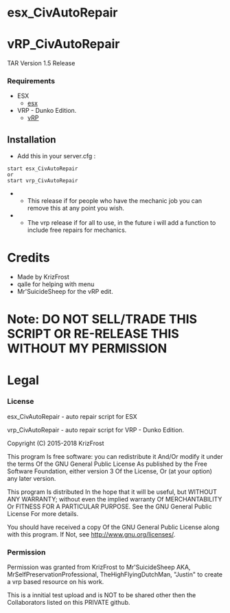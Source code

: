 # esx_CivAutoRepair
# vRP_CivAutoRepair

TAR Version 1.5 Release

### Requirements
* ESX
  * [esx](https://github.com/ESX-Org)
* VRP - Dunko Edition.
  * [vRP](https://github.com/DunkoUK/dunko_vrp)

## Installation
- Add this in your server.cfg :

```
start esx_CivAutoRepair
or 
start vrp_CivAutoRepair

```
-  * This release if for people who have the mechanic job you can remove this at any point you wish.
-  * The vrp release if for all to use, in the future i will add a function to include free repairs for mechanics.

# Credits
- Made by KrizFrost
- qalle for helping with menu 
- Mr'SuicideSheep for the vRP edit.

# Note: DO NOT SELL/TRADE THIS SCRIPT OR RE-RELEASE THIS WITHOUT MY PERMISSION
# Legal
### License
esx_CivAutoRepair - auto repair script for ESX

vrp_CivAutoRepair - auto repair script for VRP - Dunko Edition.


Copyright (C) 2015-2018 KrizFrost

This program Is free software: you can redistribute it And/Or modify it under the terms Of the GNU General Public License As published by the Free Software Foundation, either version 3 Of the License, Or (at your option) any later version.

This program Is distributed In the hope that it will be useful, but WITHOUT ANY WARRANTY; without even the implied warranty Of MERCHANTABILITY Or FITNESS FOR A PARTICULAR PURPOSE. See the GNU General Public License For more details.

You should have received a copy Of the GNU General Public License along with this program. If Not, see http://www.gnu.org/licenses/.

### Permission

Permission was granted from KrizFrost to Mr'SuicideSheep AKA, MrSelfPreservationProfessional, TheHighFlyingDutchMan, "Justin" to create a vrp based resource on his work. 

This is a innitial test upload and is NOT to be shared other then the Collaborators listed on this PRIVATE github. 
